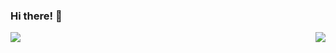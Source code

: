 
### Hi there! 👋

<img align="left" src="https://github-readme-stats.vercel.app/api/top-langs/?username=fireworks99&hide=html" />

<img align="right" src="https://github-readme-stats.vercel.app/api?username=fireworks99&show_icons=true&theme=vue" />

<!--
**fireworks99/fireworks99** is a ✨ _special_ ✨ repository because its `README.md` (this file) appears on your GitHub profile.

Here are some ideas to get you started:

- 🔭 I’m currently working on ...
- 🌱 I’m currently learning ...
- 👯 I’m looking to collaborate on ...
- 🤔 I’m looking for help with ...
- 💬 Ask me about ...
- 📫 How to reach me: ...
- 😄 Pronouns: ...
- ⚡ Fun fact: ...
-->
